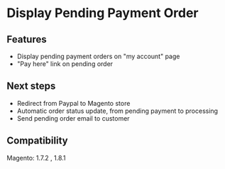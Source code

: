 # Display Pending Payment Order

## Features

* Display pending payment orders on "my account" page
* "Pay here" link on pending order

## Next steps

* Redirect from Paypal to Magento store
* Automatic order status update, from pending payment to processing
* Send pending order email to customer

## Compatibility

Magento: 1.7.2 , 1.8.1
